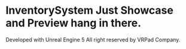# InventorySystem Just Showcase and Preview hang in there.

Developed with Unreal Engine 5
All right  reserved by VRPad Company.
